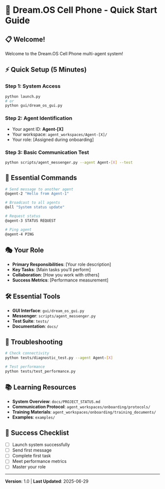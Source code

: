 # 🚀 Dream.OS Cell Phone - Quick Start Guide

## 📋 Welcome!
Welcome to the Dream.OS Cell Phone multi-agent system!

## ⚡ Quick Setup (5 Minutes)

### Step 1: System Access
```bash
python launch.py
# or
python gui/dream_os_gui.py
```

### Step 2: Agent Identification
- Your agent ID: **Agent-[X]**
- Your workspace: `agent_workspaces/Agent-[X]/`
- Your role: [Assigned during onboarding]

### Step 3: Basic Communication Test
```bash
python scripts/agent_messenger.py --agent Agent-[X] --test
```

## 📡 Essential Commands
```bash
# Send message to another agent
@agent-2 "Hello from Agent-1"

# Broadcast to all agents
@all "System status update"

# Request status
@agent-3 STATUS REQUEST

# Ping agent
@agent-4 PING
```

## 🎭 Your Role
- **Primary Responsibilities**: [Your role description]
- **Key Tasks**: [Main tasks you'll perform]
- **Collaboration**: [How you work with others]
- **Success Metrics**: [Performance measurement]

## 🛠️ Essential Tools
- **GUI Interface**: `gui/dream_os_gui.py`
- **Messenger**: `scripts/agent_messenger.py`
- **Test Suite**: `tests/`
- **Documentation**: `docs/`

## 🔧 Troubleshooting
```bash
# Check connectivity
python tests/diagnostic_test.py --agent Agent-[X]

# Test performance
python tests/test_performance.py
```

## 📚 Learning Resources
- **System Overview**: `docs/PROJECT_STATUS.md`
- **Communication Protocol**: `agent_workspaces/onboarding/protocols/`
- **Training Materials**: `agent_workspaces/onboarding/training_documents/`
- **Examples**: `examples/`

## 🎯 Success Checklist
- [ ] Launch system successfully
- [ ] Send first message
- [ ] Complete first task
- [ ] Meet performance metrics
- [ ] Master your role

---
**Version**: 1.0 | **Last Updated**: 2025-06-29
